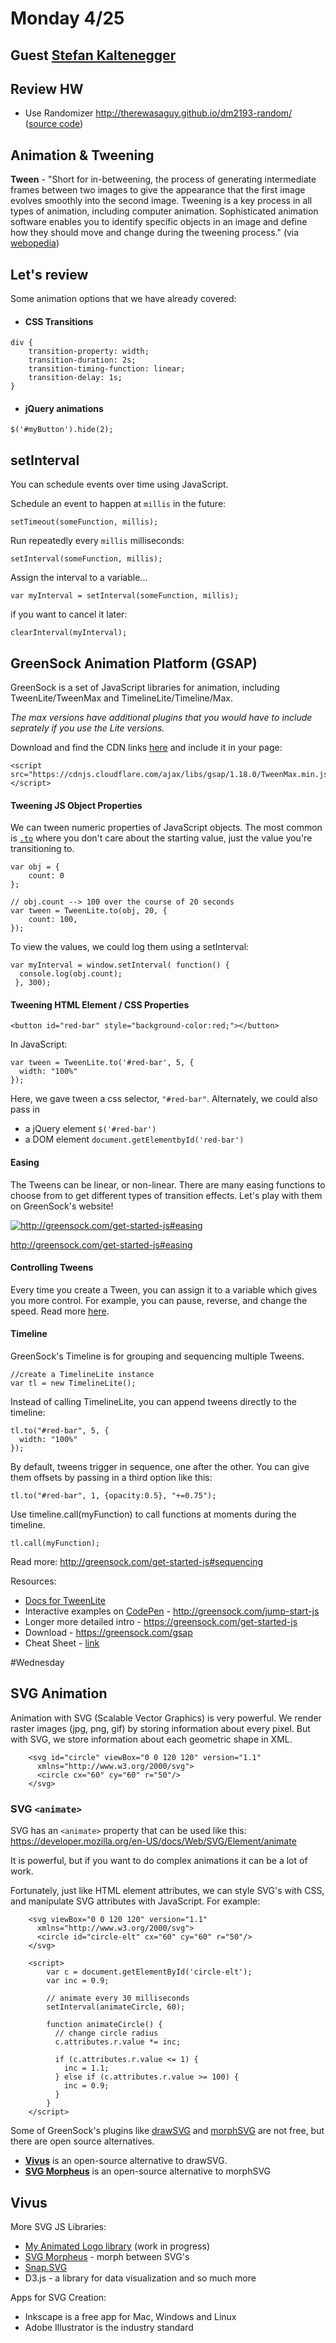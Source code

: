 # Monday 4/25

## Guest [Stefan Kaltenegger](stefankaltenegger.com) 

## Review HW
* Use Randomizer http://therewasaguy.github.io/dm2193-random/ ([source code](https://github.com/therewasaguy/dm2193-random))

## Animation & Tweening
**Tween** - "Short for in-betweening, the process of generating intermediate frames between two images to give the appearance that the first image evolves smoothly into the second image. Tweening is a key process in all types of animation, including computer animation. Sophisticated animation software enables you to identify specific objects in an image and define how they should move and change during the tweening process."
(via [webopedia](http://www.webopedia.com/TERM/T/tweening.html))

## Let's review
Some animation options that we have already covered:

* #### CSS Transitions

```
div {
    transition-property: width;
    transition-duration: 2s;
    transition-timing-function: linear;
    transition-delay: 1s;
}
```

* #### jQuery animations

```
$('#myButton').hide(2);
```

## setInterval

You can schedule events over time using JavaScript.

Schedule an event to happen at `millis` in the future:
```
setTimeout(someFunction, millis);
```

Run repeatedly every `millis` milliseconds:
```
setInterval(someFunction, millis);
```

Assign the interval to a variable...
```
var myInterval = setInterval(someFunction, millis);
```

if you want to cancel it later:
```
clearInterval(myInterval);
```

## GreenSock Animation Platform (GSAP)
GreenSock is a set of JavaScript libraries for animation, including TweenLite/TweenMax and TimelineLite/Timeline/Max. 

*The max versions have additional plugins that you would have to include seprately if you use the Lite versions.*

Download and find the CDN links [here](http://greensock.com/get-started-js#loading) and include it in your page:

```
<script src="https://cdnjs.cloudflare.com/ajax/libs/gsap/1.18.0/TweenMax.min.js"></script>
```

#### Tweening JS Object Properties
We can tween numeric properties of JavaScript objects. The most common is [`.to`](http://greensock.com/docs/#/HTML5/GSAP/TweenLite/to/) where you don't care about the starting value, just the value you're transitioning to.
```
var obj = {
	count: 0
};

// obj.count --> 100 over the course of 20 seconds
var tween = TweenLite.to(obj, 20, {
	count: 100,
});
```

To view the values, we could log them using a setInterval:

```
var myInterval = window.setInterval( function() {
  console.log(obj.count);
 }, 300);
```

#### Tweening HTML Element / CSS Properties

```
<button id="red-bar" style="background-color:red;"></button>
```

In JavaScript:
```
var tween = TweenLite.to('#red-bar', 5, {
  width: "100%"
});
```

Here, we gave tween a css selector, `"#red-bar"`. Alternately, we could also pass in
- a jQuery element `$('#red-bar')`
- a DOM element `document.getElementbyId('red-bar')`

#### Easing
The Tweens can be linear, or non-linear. There are many easing functions to choose from to get different types of transition effects. Let's play with them on GreenSock's website!

[![http://greensock.com/get-started-js#easing
](ease-viz.png)](http://greensock.com/get-started-js#easing)

http://greensock.com/get-started-js#easing


#### Controlling Tweens
Every time you create a Tween, you can assign it to a variable which gives you more control. For example, you can pause, reverse, and change the speed. Read more [here](http://greensock.com/get-started-js#controlling).

#### Timeline
GreenSock's Timeline is for grouping and sequencing multiple Tweens.

```
//create a TimelineLite instance
var tl = new TimelineLite();
```

Instead of calling TimelineLite, you can append tweens directly to the timeline:
```
tl.to("#red-bar", 5, {
  width: "100%"
});
```

By default, tweens trigger in sequence, one after the other. You can give them offsets by passing in a third option like this:

```
tl.to("#red-bar", 1, {opacity:0.5}, "+=0.75");
```

Use timeline.call(myFunction) to call functions at moments during the timeline.

```
tl.call(myFunction);
```

Read more:
http://greensock.com/get-started-js#sequencing



Resources:
* [Docs for TweenLite](http://greensock.com/docs/#/HTML5/GSAP/TweenLite/TweenLite/)
* Interactive examples on [CodePen](http://codepen.io/collection/ifybJ/) - http://greensock.com/jump-start-js
* Longer more detailed intro - https://greensock.com/get-started-js
* Download - https://greensock.com/gsap
* Cheat Sheet - [link](https://ihatetomatoes.net/wp-content/uploads/2015/08/GreenSock-Cheatsheet2.png)

#Wednesday
<span id="svg"></span>

## SVG Animation
Animation with SVG (Scalable Vector Graphics) is very powerful. We render raster images (jpg, png, gif) by storing information about every pixel. But with SVG, we store information about each geometric shape in XML.

```
    <svg id="circle" viewBox="0 0 120 120" version="1.1"
      xmlns="http://www.w3.org/2000/svg">
      <circle cx="60" cy="60" r="50"/>
    </svg>
```

### SVG `<animate>`
SVG has an `<animate>` property that can be used like this:
https://developer.mozilla.org/en-US/docs/Web/SVG/Element/animate

It is powerful, but if you want to do complex animations it can be a lot of work.

Fortunately, just like HTML element attributes, we can style SVG's with CSS, and manipulate SVG attributes with JavaScript. For example:

```
    <svg viewBox="0 0 120 120" version="1.1"
      xmlns="http://www.w3.org/2000/svg">
      <circle id="circle-elt" cx="60" cy="60" r="50"/>
    </svg>

    <script>
        var c = document.getElementById('circle-elt');
        var inc = 0.9;

        // animate every 30 milliseconds
        setInterval(animateCircle, 60);
         
        function animateCircle() {
          // change circle radius
          c.attributes.r.value *= inc;

          if (c.attributes.r.value <= 1) {
            inc = 1.1;
          } else if (c.attributes.r.value >= 100) {
            inc = 0.9;
          }
        }
    </script>
```

Some of GreenSock's plugins like [drawSVG](https://greensock.com/drawSVG) and [morphSVG](https://greensock.com/morphSVG) are not free, but there are open source alternatives.

* **[Vivus](http://maxwellito.github.io/vivus/)** is an open-source alternative to drawSVG.
* **[SVG Morpheus](https://github.com/alexk111/SVG-Morpheus)** is an open-source alternative to morphSVG



## Vivus





More SVG JS Libraries:
* [My Animated Logo library](https://github.com/NYUMusEdLab/animated-logo) (work in progress)
* [SVG Morpheus](https://github.com/alexk111/SVG-Morpheus) - morph between SVG's 
* [Snap.SVG](http://snapsvg.io/)
* D3.js - a library for data visualization and so much more

Apps for SVG Creation:
* Inkscape is a free app for Mac, Windows and Linux
* Adobe Illustrator is the industry standard

